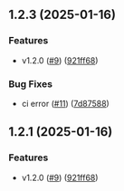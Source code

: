 

## 1.2.3 (2025-01-16)


### Features

* v1.2.0 ([#9](https://github.com/qlover/slice-store/issues/9)) ([921ff68](https://github.com/qlover/slice-store/commit/921ff686596699a9ff5194a6dc7bff878a690938))


### Bug Fixes

* ci error ([#11](https://github.com/qlover/slice-store/issues/11)) ([7d87588](https://github.com/qlover/slice-store/commit/7d87588118532f0ebad239739f1173e43bd5378c))

## 1.2.1 (2025-01-16)


### Features

* v1.2.0 ([#9](https://github.com/qlover/slice-store/issues/9)) ([921ff68](https://github.com/qlover/slice-store/commit/921ff686596699a9ff5194a6dc7bff878a690938))
